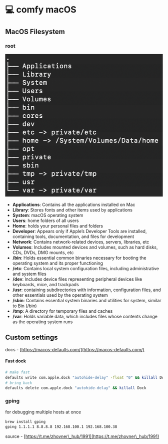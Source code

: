 # 💻 comfy macOS

## MacOS Filesystem

### root

![](<../../../../.gitbook/assets/image (22).png>)

* **Applications**: Contains all the applications installed on Mac
* **Library**: Stores fonts and other items used by applications
* **System**: macOS operating system
* **Users**: home folders of all users
* **Home**: holds your personal files and folders
* **Developer**: Appears only if Apple’s Developer Tools are installed, containing tools, documentation, and files for development
* **Network**: Contains network-related devices, servers, libraries, etc
* **Volumes**: Includes mounted devices and volumes, such as hard disks, CDs, DVDs, DMG mounts, etc
* **/bin**: Holds essential common binaries necessary for booting the operating system and its proper functioning
* **/etc**: Contains local system configuration files, including administrative and system files
* **/dev**: Includes device files representing peripheral devices like keyboards, mice, and trackpads
* **/usr**: containing subdirectories with information, configuration files, and other essentials used by the operating system
* **/sbin**: Contains essential system binaries and utilities for system, similar to Bin (/bin)
* **/tmp**: A directory for temporary files and caches
* **/var**: Holds variable data, which includes files whose contents change as the operating system runs

## Custom settings

docs - [https://macos-defaults.com/](https://macos-defaults.com/)

#### Fast dock

```bash
# make fast
defaults write com.apple.dock "autohide-delay" -float "0" && killall Dock
# bring back
defaults delete com.apple.dock "autohide-delay" && killall Dock
```

### gping

for debugging multiple hosts at once

```bash
brew install gping
gping 1.1.1.1 8.8.8.8 192.168.100.1 192.168.100.38
```

source - [https://t.me/zhovner\_hub/1991](https://t.me/zhovner\_hub/1991)
